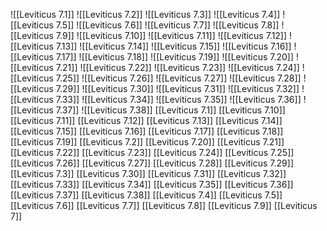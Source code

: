 ![[Leviticus 7.1]]
![[Leviticus 7.2]]
![[Leviticus 7.3]]
![[Leviticus 7.4]]
![[Leviticus 7.5]]
![[Leviticus 7.6]]
![[Leviticus 7.7]]
![[Leviticus 7.8]]
![[Leviticus 7.9]]
![[Leviticus 7.10]]
![[Leviticus 7.11]]
![[Leviticus 7.12]]
![[Leviticus 7.13]]
![[Leviticus 7.14]]
![[Leviticus 7.15]]
![[Leviticus 7.16]]
![[Leviticus 7.17]]
![[Leviticus 7.18]]
![[Leviticus 7.19]]
![[Leviticus 7.20]]
![[Leviticus 7.21]]
![[Leviticus 7.22]]
![[Leviticus 7.23]]
![[Leviticus 7.24]]
![[Leviticus 7.25]]
![[Leviticus 7.26]]
![[Leviticus 7.27]]
![[Leviticus 7.28]]
![[Leviticus 7.29]]
![[Leviticus 7.30]]
![[Leviticus 7.31]]
![[Leviticus 7.32]]
![[Leviticus 7.33]]
![[Leviticus 7.34]]
![[Leviticus 7.35]]
![[Leviticus 7.36]]
![[Leviticus 7.37]]
![[Leviticus 7.38]]
[[Leviticus 7.1]]
[[Leviticus 7.10]]
[[Leviticus 7.11]]
[[Leviticus 7.12]]
[[Leviticus 7.13]]
[[Leviticus 7.14]]
[[Leviticus 7.15]]
[[Leviticus 7.16]]
[[Leviticus 7.17]]
[[Leviticus 7.18]]
[[Leviticus 7.19]]
[[Leviticus 7.2]]
[[Leviticus 7.20]]
[[Leviticus 7.21]]
[[Leviticus 7.22]]
[[Leviticus 7.23]]
[[Leviticus 7.24]]
[[Leviticus 7.25]]
[[Leviticus 7.26]]
[[Leviticus 7.27]]
[[Leviticus 7.28]]
[[Leviticus 7.29]]
[[Leviticus 7.3]]
[[Leviticus 7.30]]
[[Leviticus 7.31]]
[[Leviticus 7.32]]
[[Leviticus 7.33]]
[[Leviticus 7.34]]
[[Leviticus 7.35]]
[[Leviticus 7.36]]
[[Leviticus 7.37]]
[[Leviticus 7.38]]
[[Leviticus 7.4]]
[[Leviticus 7.5]]
[[Leviticus 7.6]]
[[Leviticus 7.7]]
[[Leviticus 7.8]]
[[Leviticus 7.9]]
[[Leviticus 7]]

